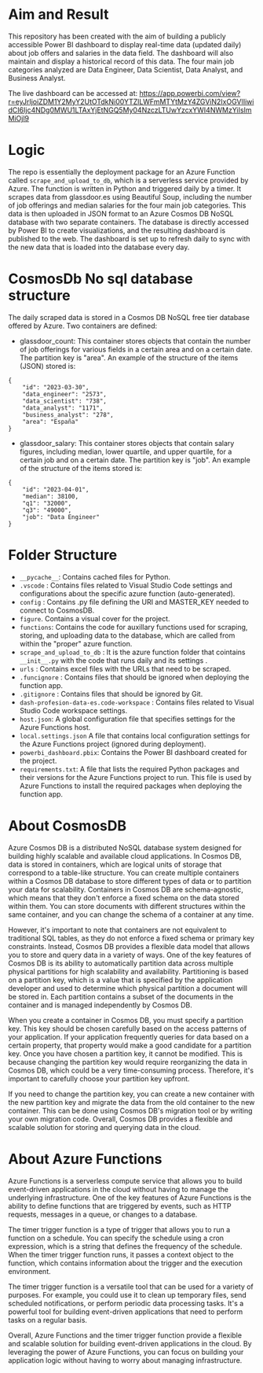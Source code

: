 # Aim and Result

This repository has been created with the aim of building a publicly accessible Power BI dashboard to display real-time data (updated daily) about job offers and salaries in the data field. The dashboard will also maintain and display a historical record of this data. The four main job categories analyzed are Data Engineer, Data Scientist, Data Analyst, and Business Analyst.

The live dashboard can be accessed at: https://app.powerbi.com/view?r=eyJrIjoiZDM1Y2MyY2UtOTdkNi00YTZlLWFmMTYtMzY4ZGViN2IxOGVlIiwidCI6Ijc4NDg0MWU1LTAxYjEtNGQ5My04NzczLTUwYzcxYWI4NWMzYiIsImMiOjl9

# Logic

The repo is essentially the deployment package for an Azure Function called `scrape_and_upload_to_db`, which is a serverless service provided by Azure. The function is written in Python and triggered daily by a timer. It scrapes data from glassdoor.es using Beautiful Soup, including the number of job offerings and median salaries for the four main job categories. This data is then uploaded in JSON format to an Azure Cosmos DB NoSQL database with two separate containers. The database is directly accessed by Power BI to create visualizations, and the resulting dashboard is published to the web. The dashboard is set up to refresh daily to sync with the new data that is loaded into the database every day.

# CosmosDb No sql database structure

The daily scraped data is stored in a Cosmos DB NoSQL free tier database offered by Azure. Two containers are defined:

- glassdoor_count: This container stores objects that contain the number of job offerings for various fields in a certain area and on a certain date. The partition key is "area". An example of the structure of the items (JSON) stored is:

```
{
    "id": "2023-03-30",
    "data_engineer": "2573",
    "data_scientist": "738",
    "data_analyst": "1171",
    "business_analyst": "278",
    "area": "España"
}
```

- glassdoor_salary: This container stores objects that contain salary figures, including median, lower quartile, and upper quartile, for a certain job and on a certain date. The partition key is "job". An example of the structure of the items stored is:

```
{
    "id": "2023-04-01",
    "median": 38100, 
    "q1": "32000",
    "q3": "49000",
    "job": "Data Engineer"
}
```

# Folder Structure

- `__pycache__`: Contains cached files for Python.
- `.vscode` : Contains files related to Visual Studio Code settings and configurations about the specific azure function (auto-generated).
- `config` : Contains .py file defining the URI and MASTER_KEY needed to connect to CosmosDB.
- `figure`. Contains a visual cover for the project.
- `functions`: Contains the code for auxillary functions used for scraping, storing, and uploading data to the database, which are called from within the "proper" azure function.
- `scrape_and_upload_to_db` : It is the azure function folder that cointains `__init__.py` with the code that runs daily and its settings .
- `urls` : Contains excel files with the URLs that need to be scraped.
- `.funcignore` : Contains files that should be ignored when deploying the function app.
- `.gitignore` : Contains files that should be ignored by Git.
- `dash-profesion-data-es.code-workspace` : Contains files related to Visual Studio Code workspace settings.
- `host.json`: A global configuration file that specifies settings for the Azure Functions host.
- `local.settings.json` A file that contains local configuration settings for the Azure Functions project (ignored during deployment).
- `powerbi_dashboard.pbix`: Contains the Power BI dashboard created for the project.
- `requirements.txt`: A file that lists the required Python packages and their versions for the Azure Functions project to run. This file is used by Azure Functions to install the required packages when deploying the function app.

# About CosmosDB

Azure Cosmos DB is a distributed NoSQL database system designed for building highly scalable and available cloud applications. In Cosmos DB, data is stored in containers, which are logical units of storage that correspond to a table-like structure. You can create multiple containers within a Cosmos DB database to store different types of data or to partition your data for scalability. Containers in Cosmos DB are schema-agnostic, which means that they don't enforce a fixed schema on the data stored within them. You can store documents with different structures within the same container, and you can change the schema of a container at any time.

However, it's important to note that containers are not equivalent to traditional SQL tables, as they do not enforce a fixed schema or primary key constraints. Instead, Cosmos DB provides a flexible data model that allows you to store and query data in a variety of ways. One of the key features of Cosmos DB is its ability to automatically partition data across multiple physical partitions for high scalability and availability. Partitioning is based on a partition key, which is a value that is specified by the application developer and used to determine which physical partition a document will be stored in. Each partition contains a subset of the documents in the container and is managed independently by Cosmos DB.

When you create a container in Cosmos DB, you must specify a partition key. This key should be chosen carefully based on the access patterns of your application. If your application frequently queries for data based on a certain property, that property would make a good candidate for a partition key. Once you have chosen a partition key, it cannot be modified. This is because changing the partition key would require reorganizing the data in Cosmos DB, which could be a very time-consuming process. Therefore, it's important to carefully choose your partition key upfront.

If you need to change the partition key, you can create a new container with the new partition key and migrate the data from the old container to the new container. This can be done using Cosmos DB's migration tool or by writing your own migration code. Overall, Cosmos DB provides a flexible and scalable solution for storing and querying data in the cloud.

# About Azure Functions

Azure Functions is a serverless compute service that allows you to build event-driven applications in the cloud without having to manage the underlying infrastructure. One of the key features of Azure Functions is the ability to define functions that are triggered by events, such as HTTP requests, messages in a queue, or changes to a database.

The timer trigger function is a type of trigger that allows you to run a function on a schedule. You can specify the schedule using a cron expression, which is a string that defines the frequency of the schedule. When the timer trigger function runs, it passes a context object to the function, which contains information about the trigger and the execution environment.

The timer trigger function is a versatile tool that can be used for a variety of purposes. For example, you could use it to clean up temporary files, send scheduled notifications, or perform periodic data processing tasks. It's a powerful tool for building event-driven applications that need to perform tasks on a regular basis.

Overall, Azure Functions and the timer trigger function provide a flexible and scalable solution for building event-driven applications in the cloud. By leveraging the power of Azure Functions, you can focus on building your application logic without having to worry about managing infrastructure.